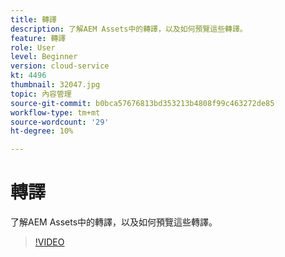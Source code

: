 ```yaml
---
title: 轉譯
description: 了解AEM Assets中的轉譯，以及如何預覽這些轉譯。
feature: 轉譯
role: User
level: Beginner
version: cloud-service
kt: 4496
thumbnail: 32047.jpg
topic: 內容管理
source-git-commit: b0bca57676813bd353213b4808f99c463272de85
workflow-type: tm+mt
source-wordcount: '29'
ht-degree: 10%

---
```



# 轉譯

了解AEM Assets中的轉譯，以及如何預覽這些轉譯。

>[!VIDEO](https://video.tv.adobe.com/v/32047/?quality=12&learn=on&hidetitle=true)
